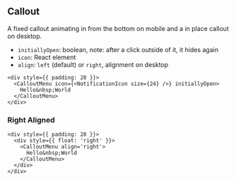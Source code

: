 ## Callout

A fixed callout animating in from the bottom on mobile and a in place callout on desktop.

- `initiallyOpen`: boolean, note: after a click outside of it, it hides again
- `icon`: React element
- `align`: `left` (default) or `right`, alignment on desktop

```react|responsive
<div style={{ padding: 20 }}>
  <CalloutMenu icon={<NotificationIcon size={24} />} initiallyOpen>
    Hello&nbsp;World
  </CalloutMenu>
</div>
```

### Right Aligned

```react
<div style={{ padding: 20 }}>
  <div style={{ float: 'right' }}>
    <CalloutMenu align='right'>
      Hello&nbsp;World
    </CalloutMenu>
  </div>
</div>
```
